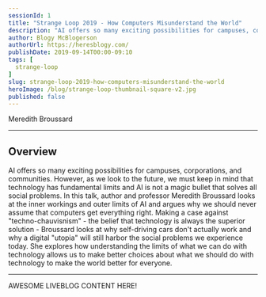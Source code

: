 ```yaml
---
sessionId: 1
title: "Strange Loop 2019 - How Computers Misunderstand the World"
description: "AI offers so many exciting possibilities for campuses, corporations, and communities. However, as we look to the future, we must keep in mind that technology has fundamental limits and AI is not a magic bullet that solves all social problems. In this talk, author and professor Meredith Broussard looks at the inner workings and outer limits of AI and argues why we should never assume that computers get everything right. Making a case against \"techno-chauvisnism\" - the belief that technology is always the superior solution - Broussard looks at why self-driving cars don't actually work and why a digital \"utopia\" will still harbor the social problems we experience today. She explores how understanding the limits of what we can do with technology allows us to make better choices about what we should do with technology to make the world better for everyone."
author: Blogy McBlogerson
authorUrl: https://heresblogy.com/
publishDate: 2019-09-14T00:00-09:10
tags: [
  strange-loop
]
slug: strange-loop-2019-how-computers-misunderstand-the-world
heroImage: /blog/strange-loop-thumbnail-square-v2.jpg
published: false
---
```


<div class="container p-0 liveblog-presenters">
  <div class="row m-0">
      <p class=" mr-12 m-0">
        <span class="liveblog-presenters__name">Meredith Broussard</span>
        <a href="https://twitter.com/merbroussard" target="_blank" title="Twitter"><i class="fa fa-twitter pr-2"></i></a>
        <a href="http://meredithbroussard.com/" target="_blank" title="Speaker's site"><i class="fa fa-globe pr-2"></i></a>
      </p>
  </div>
</div>

---

## Overview

AI offers so many exciting possibilities for campuses, corporations, and communities. However, as we look to the future, we must keep in mind that technology has fundamental limits and AI is not a magic bullet that solves all social problems. In this talk, author and professor Meredith Broussard looks at the inner workings and outer limits of AI and argues why we should never assume that computers get everything right. Making a case against \"techno-chauvisnism\" - the belief that technology is always the superior solution - Broussard looks at why self-driving cars don't actually work and why a digital \"utopia\" will still harbor the social problems we experience today. She explores how understanding the limits of what we can do with technology allows us to make better choices about what we should do with technology to make the world better for everyone.

---

AWESOME LIVEBLOG CONTENT HERE!

<!-- Note on images
  Images (e.g. my_image.jpg) should be put in the `website/static/blog/strange-loop-2019` directory, with the path to the image in your post being `/blog/strange-loop-2019/my_image.jpg`. If you'd rather host the images somewhere else for ease of use, that's fine too.

  Please also try to keep your images to a reasonable size by:
    - Using JPEG compression, unless image is mostly solid color 
    - JPEG compression set between 60%-80%
    - Resizing the image to be no wider then 750px
    - If PNG, use a tool like ImageOptim (https://imageoptim.com/mac) to optimize the file size

  I suggest re-sizing and compressing all the images in one batch as a last step.
-->  
